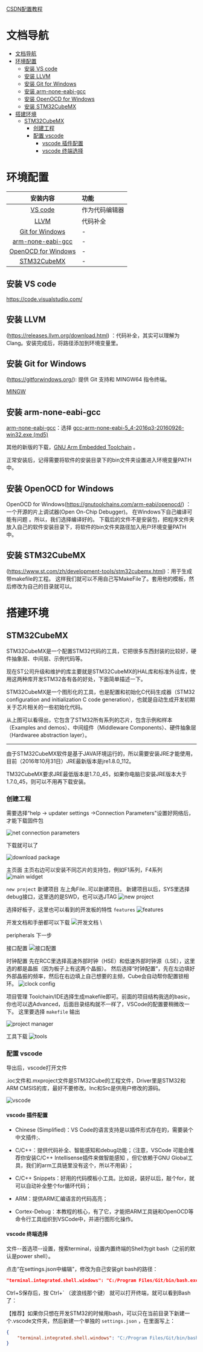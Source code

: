 [CSDN配置教程](https://blog.csdn.net/qq_33559992/article/details/97548915)

# 文档导航
- [文档导航](#文档导航)
- [环境配置](#环境配置)
  - [安装 VS code](#安装-vs-code)
  - [安装 LLVM](#安装-llvm)
  - [安装 Git for Windows](#安装-git-for-windows)
  - [安装 arm-none-eabi-gcc](#安装-arm-none-eabi-gcc)
  - [安装 OpenOCD for Windows](#安装-openocd-for-windows)
  - [安装 STM32CubeMX](#安装-stm32cubemx)
- [搭建环境](#搭建环境)
  - [STM32CubeMX](#stm32cubemx)
    - [创建工程](#创建工程)
    - [配置 vscode](#配置-vscode)
      - [vscode 插件配置](#vscode-插件配置)
      - [vscode 终端选择](#vscode-终端选择)


# 环境配置
| 安装内容 | 功能 |
| :--: | :-- |
| [VS code](#安装-vs-code) | 作为代码编辑器 |
| [LLVM](#安装-llvm) | 代码补全 |
| [Git for Windows](#安装-git-for-windows) | - |
| [arm-none-eabi-gcc](#安装-arm-none-eabi-gcc) | - |
| [OpenOCD for Windows](#安装-openocd-for-windows) | - |
| [STM32CubeMX](#安装-stm32cubemx) | - |


## 安装 VS code
https://code.visualstudio.com/

## 安装 LLVM
(https://releases.llvm.org/download.html) ：代码补全，其实可以理解为 Clang。安装完成后，将路径添加到环境变量里。


## 安装 Git for Windows
(https://gitforwindows.org/): 提供 Git 支持和 MINGW64 指令终端。

[MINGW](https://sourceforge.net/projects/mingw/files/latest/download?source=files)

## 安装 arm-none-eabi-gcc
[arm-none-eabi-gcc](https://launchpad.net/gcc-arm-embedded/+download)：选择  [gcc-arm-none-eabi-5_4-2016q3-20160926-win32.exe (md5)](https://launchpadlibrarian.net/287101671/gcc-arm-none-eabi-5_4-2016q3-20160926-win32.exe)

其他的新版的下载，[GNU Arm Embedded Toolchain](https://developer.arm.com/tools-and-software/open-source-software/developer-tools/gnu-toolchain/gnu-rm/downloads) 。

正常安装后，记得需要将软件的安装目录下的bin文件夹设置进入环境变量PATH中。

## 安装 OpenOCD for Windows
OpenOCD for Windows(https://gnutoolchains.com/arm-eabi/openocd/) ：
一个开源的片上调试器(Open On-Chip Debugger)。
在Windows下自己编译可能有问题 。所以，我们选择编译好的。
下载后的文件不是安装包，把程序文件夹放入自己的软件安装目录下，将软件的bin文件夹路径加入用户环境变量PATH中。

## 安装 STM32CubeMX
(https://www.st.com/zh/development-tools/stm32cubemx.html)：用于生成带makefile的工程。
这样我们就可以不用自己写MakeFile了。套用他的模板，然后修改为自己的目录就可以。



# 搭建环境
## STM32CubeMX
STM32CubeMX是一个配置STM32代码的工具，它把很多东西封装的比较好，硬件抽象层、中间层、示例代码等。

现在ST公司升级和维护的库主要就是STM32CubeMX的HAL库和标准外设库，使用这两种库开发STM32各有各的好处，下面简单描述一下。

STM32CubeMX是一个图形化的工具，也是配置和初始化C代码生成器（STM32 configuration and initialization C code generation），也就是自动生成开发初期关于芯片相关的一些初始化代码。

从上图可以看得出，它包含了STM32所有系列的芯片，包含示例和样本（Examples and demos）、中间组件（Middleware Components）、硬件抽象层（Hardwaree abstraction layer）。


---
由于STM32CubeMX软件是基于JAVA环境运行的，所以需要安装JRE才能使用，目前（2016年10月31日）JRE最新版本是jre1.8.0_112。

TM32CubeMX要求JRE最低版本是1.7.0_45，如果你电脑已安装JRE版本大于1.7.0_45，则可以不用再下载安装。


### 创建工程
需要选择“help -> updater settings ->Connection Parameters"设置好网络后，才能下载固件包

![net connection parameters](img/stm32cubemx/net_connection_parameters.png)

下载就可以了

![download package](img/stm32cubemx/download_packages.png)

主页面
主页右边可以安装不同芯片的支持包，例如F1系列，F4系列
![main widget](img/stm32cubemx/main_widget.png)

`new project` 新建项目
左上角File..可以新建项目。
新建项目以后，SYS里选择debug接口，这里选的是SWD，也可以选JTAG
![new project](img/stm32cubemx/new_project.png)

选择好板子，这里也可以看到的开发板的特性 `features` 
![features](img/stm32cubemx/features.png)


开发文档和手册都可以下载
![开发文档](img/stm32cubemx/docs_resources.png)
\

peripherals
下一步

接口配置
![接口配置](img/stm32cubemx/pinout_config.png)

时钟配置
先在RCC里选择高速外部时钟（HSE）和低速外部时钟源（LSE），这里选的都是晶振（因为板子上有这两个晶振）。
然后选择“时钟配置”，先在左边填好外部晶振的频率，然后在右边填上自己想要的主频，Cube会自动帮你配置锁相环。
![clock config](img/stm32cubemx/clock_config.png)

项目管理
Toolchain/IDE选择生成makefile即可。前面的项目结构我选的basic，你也可以选Advanced，后面目录结构就不一样了，VSCode的配置要稍微改一下。
这里要选择 ``makefile`` 输出

![project manager](img/stm32cubemx/project_manager.png)

工具下载
![tools](img/stm32cubemx/tools_download.png)


### 配置 vscode

导出后，vscode打开文件

.ioc文件和.mxproject文件是STM32Cube的工程文件，Driver里是STM32和ARM CMSIS的库，最好不要修改。Inc和Src是供用户修改的源码。

![vscode](img/stm32cubemx/project_in_vscode.png)

#### vscode 插件配置
- Chinese (Simplified)：VS Code的语言支持是以插件形式存在的，需要装个中文插件;、

- C/C++：提供代码补全、智能感知和debug功能；（注意，VSCode 可能会推荐你安装C/C++ Intellisense插件来做智能感知 ，但它依赖于GNU Global工具，我们的arm工具链里没有这个，所以不用装）；

- C/C++ Snippets：好用的代码模板小工具。比如说，装好以后，敲个for，就可以自动补全整个for循环代码；

- ARM：提供ARM汇编语言的代码高亮；

- Cortex-Debug：本教程的核心，有了它，才能把ARM工具链和OpenOCD等命令行工具组织到VSCode中，并进行图形化操作。

#### vscode 终端选择
文件--首选项--设置，搜索terminal，设置内置终端的Shell为git bash（之前的默认是power shell）。

点击“在settings.json中编辑"，修改为自己安装git bash的路径：
```json
"terminal.integrated.shell.windows": "C:/Program Files/Git/bin/bash.exe",
```
Ctrl+S保存后，按 Ctrl+` （波浪线那个键） 就可以打开终端，就可以看到Bash了：

【推荐】如果你只想在开发STM32的时候用bash，可以只在当前目录下新建一个.vscode文件夹，然后新建一个单独的 `settings.json` ，在里面写上：
```json
{
    "terminal.integrated.shell.windows": "C:/Program Files/Git/bin/bash.exe"
}
```


